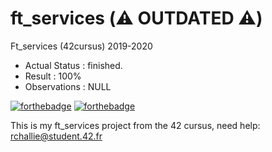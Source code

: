 # ft_services (⚠️ OUTDATED ⚠️)
Ft_services (42cursus) 2019-2020

- Actual Status : finished.
- Result        : 100%
- Observations : NULL

[![forthebadge](https://forthebadge.com/images/badges/powered-by-coffee.svg)](https://forthebadge.com)
[![forthebadge](https://forthebadge.com/images/badges/built-with-love.svg)](https://forthebadge.com)

This is my ft_services project from the 42 cursus,
need help:
rchallie@student.42.fr

